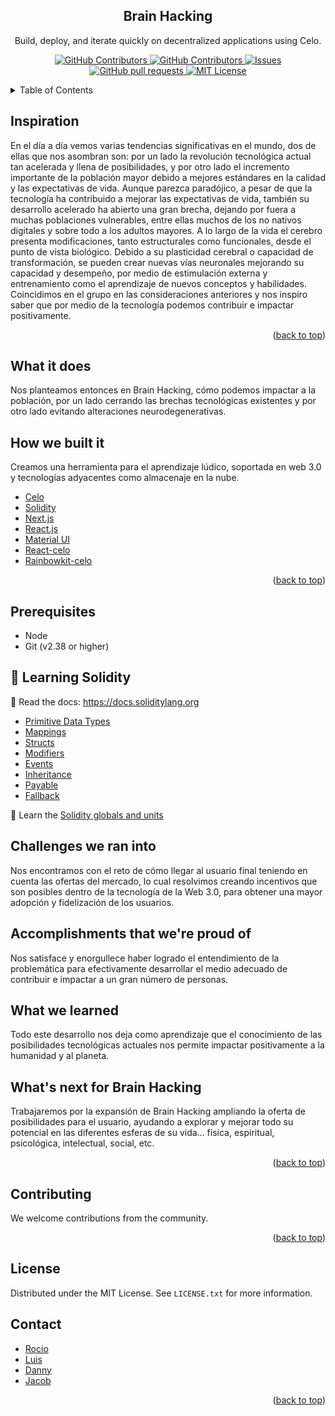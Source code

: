 <!-- TITLE -->
<p align="center"> 
  
 <h2 align="center">Brain Hacking</h2>
 <p align="center">Build, deploy, and iterate quickly on decentralized applications using Celo.</p>
</p>
  <p align="center">
    <a href="https://github.com/wolfcito/brain-hacking/graphs/stars">
      <img alt="GitHub Contributors" src="https://img.shields.io/github/stars/wolfcito/brain-hacking?color=FCFF52" />
    </a>
    <a href="https://github.com/wolfcito/brain-hacking/graphs/contributors">
      <img alt="GitHub Contributors" src="https://img.shields.io/github/contributors/wolfcito/brain-hacking?color=E7E3D4" />
    </a>
    <a href="https://github.com/wolfcito/brain-hacking/issues">
      <img alt="Issues" src="https://img.shields.io/github/issues/wolfcito/brain-hacking?color=E7E3D4" />
    </a>
    <a href="https://github.com/wolfcito/brain-hacking/pulls">
      <img alt="GitHub pull requests" src="https://img.shields.io/github/issues-pr/wolfcito/brain-hacking?color=E7E3D4" />
    </a>
    <a href="https://opensource.org/license/mit/">
      <img alt="MIT License" src="https://img.shields.io/badge/License-MIT-yellow.svg" />
    </a>
  </p>
</p>

<!-- TABLE OF CONTENTS -->

<details>
  <summary>Table of Contents</summary>
  <ol>
    <li>
      <a href="#about-the-project">About The Project</a>
      <ul>
        <li><a href="#built-with">Built With</a></li>
      </ul>
    </li>
    <li>
      <ul>
        <li><a href="#prerequisites">Prerequisites</a></li>
        <li><a href="#installation">Installation</a></li>
      </ul>
    </li>
    <li><a href="#usage">Usage</a></li>
    <li><a href="#roadmap">Roadmap</a></li>
    <li><a href="#contributing">Contributing</a></li>
    <li><a href="#license">License</a></li>
    <li><a href="#contact">Contact</a></li>
    <li><a href="#acknowledgments">Acknowledgments</a></li>
  </ol>
</details>

<!-- ABOUT THE PROJECT -->

## Inspiration

En el día a día vemos varias tendencias significativas en el mundo, dos de ellas que nos asombran son: por un lado la revolución tecnológica actual tan acelerada y llena de posibilidades, y por otro lado el incremento importante de la población mayor debido a mejores estándares en la calidad y las expectativas de vida.
Aunque parezca paradójico, a pesar de que la tecnología ha contribuido a mejorar las expectativas de vida, también su desarrollo acelerado ha abierto una gran brecha, dejando por fuera a muchas poblaciones vulnerables, entre ellas muchos de los no nativos digitales y sobre todo a los adultos mayores.
A lo largo de la vida el cerebro presenta modificaciones, tanto estructurales como funcionales, desde el punto de vista biológico. Debido a su plasticidad cerebral o capacidad de transformación, se pueden crear nuevas vías neuronales mejorando su capacidad y desempeño, por medio de estimulación externa y entrenamiento como el aprendizaje de nuevos conceptos y habilidades.
Coincidimos en el grupo en las consideraciones anteriores y nos inspiro saber que por medio de la tecnología podemos contribuir e impactar positivamente.

<p align="right">(<a href="#top">back to top</a>)</p>

## What it does

Nos planteamos entonces en Brain Hacking, cómo podemos impactar a la población, por un lado cerrando las brechas tecnológicas existentes y por otro lado evitando alteraciones neurodegenerativas.

## How we built it

Creamos una herramienta para el aprendizaje lúdico, soportada en web 3.0 y tecnologías adyacentes como almacenaje en la nube.

- [Celo](https://celo.org/)
- [Solidity](https://docs.soliditylang.org/en/v0.8.19/)
- [Next.js](https://nextjs.org/)
- [React.js](https://reactjs.org/)
- [Material UI](https://mui.com/)
- [React-celo](https://github.com/celo-org/react-celo/)
- [Rainbowkit-celo](https://github.com/celo-org/rainbowkit-celo)

<p align="right">(<a href="#top">back to top</a>)</p>

<!-- GETTING STARTED -->

## Prerequisites

- Node
- Git (v2.38 or higher)

<!-- USAGE EXAMPLES -->

## 🔭 Learning Solidity

📕 Read the docs: <https://docs.soliditylang.org>

- [Primitive Data Types](https://solidity-by-example.org/primitives/)
- [Mappings](https://solidity-by-example.org/mapping/)
- [Structs](https://solidity-by-example.org/structs/)
- [Modifiers](https://solidity-by-example.org/function-modifier/)
- [Events](https://solidity-by-example.org/events/)
- [Inheritance](https://solidity-by-example.org/inheritance/)
- [Payable](https://solidity-by-example.org/payable/)
- [Fallback](https://solidity-by-example.org/fallback/)

📧 Learn the [Solidity globals and units](https://solidity.readthedocs.io/en/v0.8.19/units-and-global-variables.html)

## Challenges we ran into

Nos encontramos con el reto de cómo llegar al usuario final teniendo en cuenta las ofertas del mercado, lo cual resolvimos creando incentivos que son posibles dentro de la tecnología de la Web 3.0, para obtener una mayor adopción y fidelización de los usuarios.

## Accomplishments that we're proud of

Nos satisface y enorgullece haber logrado el entendimiento de la problemática para efectivamente desarrollar el medio adecuado de contribuir e impactar a un gran número de personas.

## What we learned

Todo este desarrollo nos deja como aprendizaje que el conocimiento de las posibilidades tecnológicas actuales nos permite impactar positivamente a la humanidad y al planeta.

## What's next for Brain Hacking

Trabajaremos por la expansión de Brain Hacking ampliando la oferta de posibilidades para el usuario, ayudando a explorar y mejorar todo su potencial en las diferentes esferas de su vida… física, espiritual, psicológica, intelectual, social, etc.

<p align="right">(<a href="#top">back to top</a>)</p>

<!-- CONTRIBUTING -->

## Contributing

We welcome contributions from the community.

<p align="right">(<a href="#top">back to top</a>)</p>

## License

Distributed under the MIT License. See `LICENSE.txt` for more information.

<!-- CONTACT -->

## Contact

- [Rocio](https://github.com/Rocioegrajales)
- [Luis](https://github.com/Rocioegrajales)
- [Danny](https://github.com/dflasso)
- [Jacob](https://github.com/M15STAKE)

<p align="right">(<a href="#top">back to top</a>)</p>
